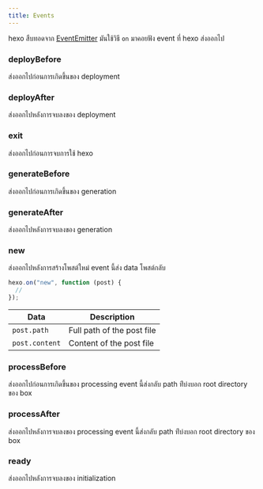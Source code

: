 ```yaml
---
title: Events
---
```


hexo สืบทอดจาก [EventEmitter] มันใช้วิธี `on` มาคอยฟัง event ที่ hexo
ส่งออกไป

### deployBefore

ส่งออกไปก่อนการเกิดขึ้นของ deployment

### deployAfter

ส่งออกไปหลังการจบลงของ deployment

### exit

ส่งออกไปก่อนการจบการใช้ hexo

### generateBefore

ส่งออกไปก่อนการเกิดขึ้นของ generation

### generateAfter

ส่งออกไปหลังการจบลงของ generation

### new

ส่งออกไปหลังการสร้างโพสต์ใหม่ event นี้ส่ง data โพสต์กลับ

```js
hexo.on("new", function (post) {
  //
});
```

| Data           | Description                |
| -------------- | -------------------------- |
| `post.path`    | Full path of the post file |
| `post.content` | Content of the post file   |

### processBefore

ส่งออกไปก่อนการเกิดขึ้นของ processing event นี้ส่งกลับ path ท่ีบ่งบอก root
directory ของ box

### processAfter

ส่งออกไปหลังการจบลงของ processing event นี้ส่งกลับ path ท่ีบ่งบอก root directory ของ box

### ready

ส่งออกไปหลังการจบลงของ initialization

[EventEmitter]: https://nodejs.org/dist/latest/docs/api/events.html
